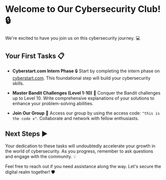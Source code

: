 # Welcome to Our Cybersecurity Club! :lock:

We're excited to have you join us on this cybersecurity journey. :computer:

## Your First Tasks :clipboard:

- **Cyberstart.com Intern Phase** :lock:
  Start by completing the intern phase on [cyberstart.com](https://cyberstart.com). This foundational step will build your cybersecurity skills.

- **Master Bandit Challenges (Level 1-10)** :muscle:
  Conquer the Bandit challenges up to Level 10. Write comprehensive explanations of your solutions to enhance your problem-solving abilities.

- **Join Our Group** :busts_in_silhouette:
  Access our group by using the access code: `"this is the code x"`. Collaborate and network with fellow enthusiasts.

## Next Steps :arrow_forward:

Your dedication to these tasks will undoubtedly accelerate your growth in the world of cybersecurity. As you progress, remember to ask questions and engage with the community. :bulb:

Feel free to reach out if you need assistance along the way. Let's secure the digital realm together! :shield:

